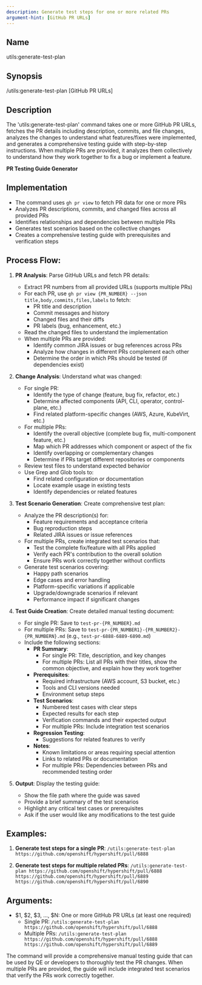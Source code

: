 ```yaml
---
description: Generate test steps for one or more related PRs
argument-hint: [GitHub PR URLs]
---
```


## Name
utils:generate-test-plan

## Synopsis
/utils:generate-test-plan [GitHub PR URLs]

## Description
The 'utils:generate-test-plan' command takes one or more GitHub PR URLs, fetches the PR details including description, commits, and file changes, analyzes the changes to understand what features/fixes were implemented, and generates a comprehensive testing guide with step-by-step instructions. When multiple PRs are provided, it analyzes them collectively to understand how they work together to fix a bug or implement a feature.

**PR Testing Guide Generator**

## Implementation

- The command uses `gh pr view` to fetch PR data for one or more PRs
- Analyzes PR descriptions, commits, and changed files across all provided PRs
- Identifies relationships and dependencies between multiple PRs
- Generates test scenarios based on the collective changes
- Creates a comprehensive testing guide with prerequisites and verification steps

## Process Flow:

1. **PR Analysis**: Parse GitHub URLs and fetch PR details:
   - Extract PR numbers from all provided URLs (supports multiple PRs)
   - For each PR, use `gh pr view {PR_NUMBER} --json title,body,commits,files,labels` to fetch:
     - PR title and description
     - Commit messages and history
     - Changed files and their diffs
     - PR labels (bug, enhancement, etc.)
   - Read the changed files to understand the implementation
   - When multiple PRs are provided:
     - Identify common JIRA issues or bug references across PRs
     - Analyze how changes in different PRs complement each other
     - Determine the order in which PRs should be tested (if dependencies exist)

2. **Change Analysis**: Understand what was changed:
   - For single PR:
     - Identify the type of change (feature, bug fix, refactor, etc.)
     - Determine affected components (API, CLI, operator, control-plane, etc.)
     - Find related platform-specific changes (AWS, Azure, KubeVirt, etc.)
   - For multiple PRs:
     - Identify the overall objective (complete bug fix, multi-component feature, etc.)
     - Map which PR addresses which component or aspect of the fix
     - Identify overlapping or complementary changes
     - Determine if PRs target different repositories or components
   - Review test files to understand expected behavior
   - Use Grep and Glob tools to:
     - Find related configuration or documentation
     - Locate example usage in existing tests
     - Identify dependencies or related features

3. **Test Scenario Generation**: Create comprehensive test plan:
   - Analyze the PR description(s) for:
     - Feature requirements and acceptance criteria
     - Bug reproduction steps
     - Related JIRA issues or issue references
   - For multiple PRs, create integrated test scenarios that:
     - Test the complete fix/feature with all PRs applied
     - Verify each PR's contribution to the overall solution
     - Ensure PRs work correctly together without conflicts
   - Generate test scenarios covering:
     - Happy path scenarios
     - Edge cases and error handling
     - Platform-specific variations if applicable
     - Upgrade/downgrade scenarios if relevant
     - Performance impact if significant changes

4. **Test Guide Creation**: Create detailed manual testing document:
   - For single PR: Save to `test-pr-{PR_NUMBER}.md`
   - For multiple PRs: Save to `test-pr-{PR_NUMBER1}-{PR_NUMBER2}-{PR_NUMBERN}.md` (e.g., `test-pr-6888-6889-6890.md`)
   - Include the following sections:
     - **PR Summary**:
       - For single PR: Title, description, and key changes
       - For multiple PRs: List all PRs with their titles, show the common objective, and explain how they work together
     - **Prerequisites**:
       - Required infrastructure (AWS account, S3 bucket, etc.)
       - Tools and CLI versions needed
       - Environment setup steps
     - **Test Scenarios**:
       - Numbered test cases with clear steps
       - Expected results for each step
       - Verification commands and their expected output
       - For multiple PRs: Include integration test scenarios
     - **Regression Testing**:
       - Suggestions for related features to verify
     - **Notes**:
       - Known limitations or areas requiring special attention
       - Links to related PRs or documentation
       - For multiple PRs: Dependencies between PRs and recommended testing order

5. **Output**: Display the testing guide:
   - Show the file path where the guide was saved
   - Provide a brief summary of the test scenarios
   - Highlight any critical test cases or prerequisites
   - Ask if the user would like any modifications to the test guide

## Examples:

1. **Generate test steps for a single PR**:
   `/utils:generate-test-plan https://github.com/openshift/hypershift/pull/6888`

2. **Generate test steps for multiple related PRs**:
   `/utils:generate-test-plan https://github.com/openshift/hypershift/pull/6888 https://github.com/openshift/hypershift/pull/6889 https://github.com/openshift/hypershift/pull/6890`

## Arguments:
- $1, $2, $3, ..., $N: One or more GitHub PR URLs (at least one required)
  - Single PR: `/utils:generate-test-plan https://github.com/openshift/hypershift/pull/6888`
  - Multiple PRs: `/utils:generate-test-plan https://github.com/openshift/hypershift/pull/6888 https://github.com/openshift/hypershift/pull/6889`

The command will provide a comprehensive manual testing guide that can be used by QE or developers to thoroughly test the PR changes. When multiple PRs are provided, the guide will include integrated test scenarios that verify the PRs work correctly together.
